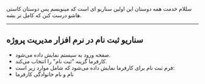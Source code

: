 سللام خدمت همه دوستان
این اولین سناریو ای است که مینویسم پس دوستان کاستی هاشو درست کنن که کامل تر بشه.

---
## سناریو ثبت نام در نرم افزار مدیریت پروژه
- صفحه ورود به سیستم نمایش داده می‌شود.
- کارفرما گزینه "ثبت نام" را انتخاب می‌کند.
- فرم ثبت نام برای کارفرما نمایش داده می‌شود که شامل موارد زیر است:
-  نام و نام خانوادگی کارفرما
